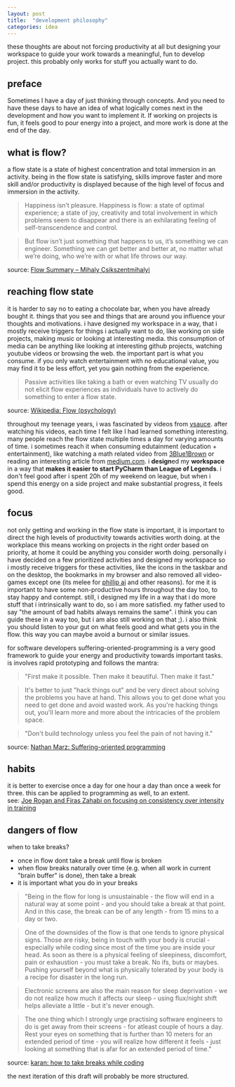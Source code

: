 ```yaml
---
layout: post
title:  "development philosophy"
categories: idea
---
```


these thoughts are about not forcing productivity at all but designing 
your workspace to guide your work towards a meaningful, fun to develop project.
this probably only works for stuff you actually want to do. 

## preface
Sometimes I have a day of just thinking through concepts. And
you need to have these days to have an idea of what logically
comes next in the development and how you want to implement it.
If working on projects is fun, it feels good to pour energy into
a project, and more work is done at the end of the day.

## what is flow?
a flow state is a state of highest concentration and total immersion in an 
activity. being in the flow state is satisfying, skills improve faster and 
more skill and/or productivity is displayed because of the high level of focus 
and immersion in the activity. 

> Happiness isn’t pleasure. Happiness is flow: a state of optimal experience; 
> a state of joy, creativity and total involvement in which problems seem to
> disappear and there is an exhilarating feeling of self-transcendence and control.

> But flow isn’t just something that happens to us, it’s something we can engineer. 
> Something we can get better and better at, no matter what we’re doing, who we’re 
> with or what life throws our way.


source: [Flow Summary – Mihaly Csikszentmihalyi](https://theartofliving.com/flow-mihaly-csikszentmihalyi/)

## reaching flow state

it is harder to say no to eating a chocolate bar, when you have already
bought it. things that you see and things that are around you influence your 
thoughts and motivations. i have designed my workspace in a way, that i mostly
receive triggers for things i actually want to do, like working on side 
projects, making music or looking at interesting media. this consumption of 
media can be anything like looking at interesting github projects, watching
youtube videos or browsing the web. the important part is what you consume. if
you only watch entertainment with no educational value, you may find it to be
less effort, yet you gain nothing from the experience.   
> Passive activities like taking a bath or even watching TV usually do not elicit flow experiences as individuals have to actively do something to enter a flow state.

source: [Wikipedia: Flow (psychology)](https://en.wikipedia.org/wiki/Flow_(psychology))

throughout my teenage years, i was fascinated by videos from [vsauce](https://www.youtube.com/user/Vsauce).
after watching his videos, each time I felt like I had learned something 
interesting. many people reach the flow state multiple times a day for varying
amounts of time. i sometimes reach it when consuming edutainment (education + 
entertainment), like watching a math related video from [3Blue1Brown](https://www.youtube.com/channel/UCYO_jab_esuFRV4b17AJtAw) or 
reading an interesting article from [medium.com](https://medium.com). i **design**ed my **workspace**
in a way that **makes it easier to start PyCharm than League of Legends**. i don't
feel good after i spent 20h of my weekend on league, but when i spend this 
energy on a side project and make substantial progress, it feels good.

## focus

not only getting and working in the flow state is important, it is important 
to direct the high levels of productivity towards activities worth doing. at the
workplace this means working on projects in the right order based on priority, 
at home it could be anything you consider worth doing. personally i have decided
on a few prioritized activities and designed my workspace so i mostly receive
triggers for these activities, like the icons in the taskbar and on the desktop,
the bookmarks in my browser and also removed all video-games except one (its melee
for [phillip ai](https://github.com/vladfi1/phillip) and other reasons). for me it is important to have some
non-productive hours throughout the day too, to stay happy and contempt. 
still, i designed my life in a way that i do more stuff that i intrinsically want
to do, so i am more satisfied. my father used to say "the amount of bad habits
always remains the same". i think you can guide these in a way too, but i am also
still working on that ;). i also think you should listen to your gut on what feels
good and what gets you in the flow. this way you can maybe avoid a burnout or 
similar issues.

for software developers suffering-oriented-programming is a very good framework
to guide your energy and productivity towards important tasks. is involves rapid
prototyping and follows the mantra:
> "First make it possible. Then make it beautiful. Then make it fast."

> It's better to just "hack things out" and be very direct about solving
> the problems you have at hand. This allows you to get done what you need to get 
> done and avoid wasted work. As you're hacking things out, you'll learn more and 
> more about the intricacies of the problem space.

> "Don't build technology unless you feel the pain of not having it."  

source: [Nathan Marz: Suffering-oriented programming](http://nathanmarz.com/blog/suffering-oriented-programming.html)

## habits
it is better to exercise once a day for one hour a day than once a week for three.
this can be applied to programming as well, to an extent.  
see: [Joe Rogan and Firas Zahabi on focusing on consistency over intensity in training](https://www.youtube.com/watch?v=_fbCcWyYthQ)

## dangers of flow
when to take breaks?
- once in flow dont take a break until flow is broken
- when flow breaks naturally over time (e.g. when all work in current "brain buffer" is done), then take a break
- it is important what you do in your breaks

> "Being in the flow for long is unsustainable - the flow will end in a natural way
> at some point - and you should take a break at that point. And in this case, the
> break can be of any length - from 15 mins to a day or two.

> One of the downsides of the flow is that one tends to ignore physical signs. 
> Those are risky, being in touch with your body is crucial - especially while 
> coding since most of the time you are inside your head. As soon as there is a 
> physical feeling of sleepiness, discomfort, pain or exhaustion - you must take a 
> break. No ifs, buts or maybes. Pushing yourself beyond what is physically 
> tolerated by your body is a recipe for disaster in the long run.

> Electronic screens are also the main reason for sleep deprivation - we do not
> realize how much it affects our sleep - using flux/night shift helps alleviate
> a little - but it's never enough.

> The one thing which I strongly urge practising software engineers to do is 
> get away from their screens - for atleast couple of hours a day. Rest your
> eyes on something that is further than 10 meters for an extended period of time -
> you will realize how different it feels - just looking at something that
> is afar for an extended period of time."

source: [karan: how to take breaks while coding](https://dev.to/karan/how-to-take-breaks-while-coding-2ccp)

the next iteration of this draft will probably be more structured.
